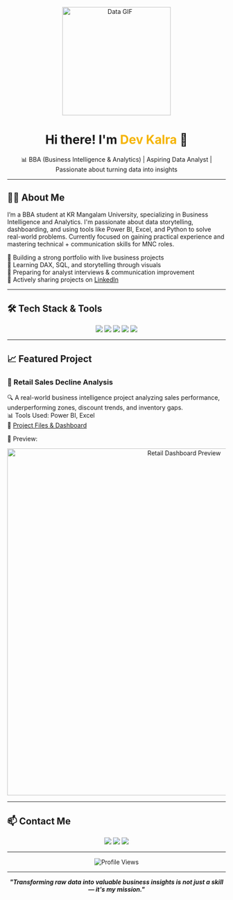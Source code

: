 <p align="center">
  <img src="https://media.giphy.com/media/qgQUggAC3Pfv687qPC/giphy.gif" width="250" alt="Data GIF">
</p>

<h1 align="center">Hi there! I'm <span style="color:#f5b400;">Dev Kalra</span> 👋</h1>
<p align="center">
  📊 BBA (Business Intelligence & Analytics) | Aspiring Data Analyst | Passionate about turning data into insights
</p>

---

## 🧑‍💻 About Me

I’m a BBA student at KR Mangalam University, specializing in Business Intelligence and Analytics. I'm passionate about data storytelling, dashboarding, and using tools like Power BI, Excel, and Python to solve real-world problems. Currently focused on gaining practical experience and mastering technical + communication skills for MNC roles.

🔹 Building a strong portfolio with live business projects  
🔹 Learning DAX, SQL, and storytelling through visuals  
🔹 Preparing for analyst interviews & communication improvement  
🔹 Actively sharing projects on [LinkedIn](https://www.linkedin.com/in/dev-kalra)

---

## 🛠️ Tech Stack & Tools

<p align="center">
  <img src="https://img.shields.io/badge/Power_BI-F2C811?style=for-the-badge&logo=powerbi&logoColor=black"/>
  <img src="https://img.shields.io/badge/Excel-217346?style=for-the-badge&logo=microsoftexcel&logoColor=white"/>
  <img src="https://img.shields.io/badge/Python-3776AB?style=for-the-badge&logo=python&logoColor=white"/>
  <img src="https://img.shields.io/badge/SQL-4479A1?style=for-the-badge&logo=postgresql&logoColor=white"/>
  <img src="https://img.shields.io/badge/GitHub-181717?style=for-the-badge&logo=github&logoColor=white"/>
</p>

---

## 📈 Featured Project

### 🚀 Retail Sales Decline Analysis

🔍 A real-world business intelligence project analyzing sales performance, underperforming zones, discount trends, and inventory gaps.  
📊 Tools Used: Power BI, Excel  
📂 [Project Files & Dashboard](https://drive.google.com/drive/folders/1TmOTbuZ2totezvYG_3_JX6_w446OftgC?usp=drive_link)

📸 Preview:

<p align="center">
  <img src="https://raw.githubusercontent.com/dev-kalra/dev-kalra/main/assets/dashboard-preview.png" width="800" alt="Retail Dashboard Preview"/>
</p>

---

## 📫 Contact Me

<p align="center">
  <a href="mailto:kariradev25@gmail.com"><img src="https://img.shields.io/badge/Email-D14836?style=for-the-badge&logo=gmail&logoColor=white" /></a>
  <a href="https://www.linkedin.com/in/dev-kalra"><img src="https://img.shields.io/badge/LinkedIn-0077B5?style=for-the-badge&logo=linkedin&logoColor=white" /></a>
  <a href="https://drive.google.com/drive/folders/1TmOTbuZ2totezvYG_3_JX6_w446OftgC?usp=drive_link"><img src="https://img.shields.io/badge/Projects-Drive-blue?style=for-the-badge&logo=google-drive&logoColor=white" /></a>
</p>

---

<p align="center">
  <img src="https://komarev.com/ghpvc/?username=dev-kalra&label=Profile%20Views&color=0e75b6&style=flat" alt="Profile Views" />
</p>

---

<p align="center">
  <b><i>"Transforming raw data into valuable business insights is not just a skill — it's my mission."</i></b>
</p>


